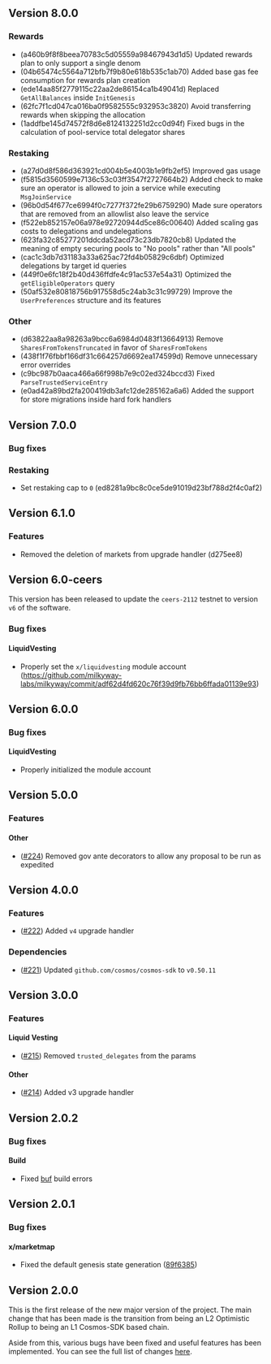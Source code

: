 <!--
All notable changes to this project will be documented in this file.
The format is based on [Keep a Changelog](https://keepachangelog.com/en/1.0.0/).
-->

## Version 8.0.0

### Rewards
- (a460b9f8f8beea70783c5d05559a98467943d1d5) Updated rewards plan to only support a single denom
- (04b65474c5564a712bfb7f9b80e618b535c1ab70) Added base gas fee consumption for rewards plan creation
- (ede14aa85f2779115c22aa2de86154ca1b49041d) Replaced `GetAllBalances` inside `InitGenesis`
- (62fc7f1cd047ca016ba0f9582555c932953c3820) Avoid transferring rewards when skipping the allocation
- (1addfbe145d74572f8d6e8124132251d2cc0d94f) Fixed bugs in the calculation of pool-service total delegator shares

### Restaking
- (a27d0d8f586d363921cd004b5e4003b1e9fb2ef5) Improved gas usage
- (f5815d3560599e7136c53c03ff3547f2727664b2) Added check to make sure an operator is allowed to join a service while executing `MsgJoinService`
- (96b0d54f677ce6994f0c7277f372fe29b6759290) Made sure operators that are removed from an allowlist also leave the service
- (f522eb852157e06a978e92720944d5ce86c00640) Added scaling gas costs to delegations and undelegations
- (623fa32c85277201ddcda52acd73c23db7820cb8) Updated the meaning of empty securing pools to "No pools" rather than "All pools"
- (cac1c3db7d31183a33a625ac72fd4b05829c6dbf) Optimized delegations by target id queries
- (449f0e6fc18f2b40d436ffdfe4c91ac537e54a31) Optimized the `getEligibleOperators` query
- (50af532e80818756b917558d5c24ab3c31c99729) Improve the `UserPreferences` structure and its features

### Other
- (d63822aa8a98263a9bcc6a6984d0483f13664913) Remove `SharesFromTokensTruncated` in favor of `SharesFromTokens`
- (438f1f76fbbf166df31c664257d6692ea174599d) Remove unnecessary error overrides
- (c9bc987b0aaca466a66f998b7e9c02ed324bccd3) Fixed `ParseTrustedServiceEntry`
- (e0ad42a89bd2fa200419db3afc12de285162a6a6) Added the support for store migrations inside hard fork handlers

## Version 7.0.0

### Bug fixes
### Restaking

* Set restaking cap to `0` (ed8281a9bc8c0ce5de91019d23bf788d2f4c0af2)

## Version 6.1.0
### Features

* Removed the deletion of markets from upgrade handler (d275ee8)

## Version 6.0-ceers
This version has been released to update the `ceers-2112` testnet to version `v6` of the software.

### Bug fixes
#### LiquidVesting

* Properly set the `x/liquidvesting` module
  account (https://github.com/milkyway-labs/milkyway/commit/adf62d4fd620c76f39d9fb76bb6ffada01139e93)

## Version 6.0.0
### Bug fixes
#### LiquidVesting

* Properly initialized the module account

## Version 5.0.0
### Features
#### Other

- ([\#224](https://github.com/milkyway-labs/milkyway/pull/224)) Removed gov ante decorators to allow any proposal to be
  run as expedited

## Version 4.0.0
### Features

- ([\#222](https://github.com/milkyway-labs/milkyway/pull/222)) Added `v4` upgrade handler

### Dependencies

- ([\#221](https://github.com/milkyway-labs/milkyway/pull/221)) Updated `github.com/cosmos/cosmos-sdk` to `v0.50.11`

## Version 3.0.0
### Features
#### Liquid Vesting

- ([\#215](https://github.com/milkyway-labs/milkyway/pull/215)) Removed `trusted_delegates` from the params

#### Other

- ([\#214](https://github.com/milkyway-labs/milkyway/pull/214)) Added v3 upgrade handler

## Version 2.0.2

### Bug fixes

#### Build

* Fixed [buf](https://buf.build) build errors

## Version 2.0.1

### Bug fixes

#### x/marketmap

* Fixed the default genesis state
  generation ([89f6385](https://github.com/milkyway-labs/milkyway/commit/89f638567af91e819e6ae3948823b55a24292d61))

## Version 2.0.0

This is the first release of the new major version of the project.
The main change that has been made is the transition from being an L2 Optimistic Rollup to being an L1 Cosmos-SDK based
chain.

Aside from this, various bugs have been fixed and useful features has been implemented. You can see the full list of
changes [here](https://github.com/milkyway-labs/milkyway/compare/v1.6.0...v2.0.0).